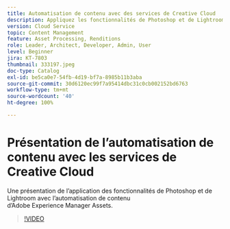 ```yaml
---
title: Automatisation de contenu avec des services de Creative Cloud
description: Appliquez les fonctionnalités de Photoshop et de Lightroom avec l’automatisation de contenu d’Adobe Experience Manager Assets.
version: Cloud Service
topic: Content Management
feature: Asset Processing, Renditions
role: Leader, Architect, Developer, Admin, User
level: Beginner
jira: KT-7803
thumbnail: 333197.jpeg
doc-type: Catalog
exl-id: be5ca0e7-54fb-4d19-bf7a-8985b11b3aba
source-git-commit: 30d6120ec99f7a95414dbc31c0cb002152bd6763
workflow-type: tm+mt
source-wordcount: '40'
ht-degree: 100%

---
```


# Présentation de l’automatisation de contenu avec les services de Creative Cloud

Une présentation de l’application des fonctionnalités de Photoshop et de Lightroom avec l’automatisation de contenu d’Adobe Experience Manager Assets.

>[!VIDEO](https://video.tv.adobe.com/v/333197?quality=12&learn=on)
